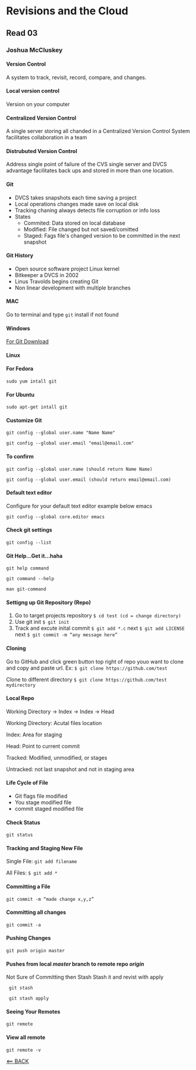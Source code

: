 # Revisions and the Cloud

## Read 03

### Joshua McCluskey

#### Version Control

A system to track, revisit, record, compare, and changes.

#### Local version control

Version on your computer

#### Centralized Version Control

A single server storing all chanded in a Centralized Version Control System facilitates collaboration in a team

#### Distrubuted Version Control

Address single point of failure of the CVS single server and DVCS advantage facilitates back ups and stored in more than one location.

#### Git

- DVCS takes snapshots each time saving a project
- Local operations changes made save on local disk
- Tracking chaning always detects file corruption or info loss
- States
  - Commited: Data stored on local database
  - Modified: File changed but not saved/comitted
  - Staged: Fags file's changed version to be committed in the next snapshot

#### Git History

- Open source software project Linux kernel
- Bitkeeper a DVCS in 2002
- Linus Travolds begins creating Git
- Non linear development with multiple branches

#### MAC

Go to terminal and type `git` install if not found

#### Windows

[For Git Download](http://git-scm.com/download/win)

#### Linux

#### For Fedora

    sudo yum intall git

#### For Ubuntu

    sudo apt-get intall git

#### Customize Git

```
git config --global user.name "Name Name"

git config --global user.email "email@email.com"

```

#### To confirm

```
git config --global user.name (should return Name Name)

git config --global user.email (should return email@email.com)

```

#### Default text editor

Configure for your default text editor example below emacs

    git config --global core.editor emacs

#### Check git settings

    git config --list

#### Git Help...Get it...haha

```
git help command

git command --help

man git-command

```

#### Settigng up Git Repository (Repo)

1. Go to target projects repository `$ cd test (cd = change directory)`
2. Use git init `$ git init`
3. Track and excute inital commit `$ git add *.c` next `$ git add LICENSE` next `$ git commit -m “any message here”`

#### Cloning

Go to GitHub and click green button top right of repo youo want to clone and copy and paste url. Ex: `$ git clone https://github.com/test`

Clone to different directory `$ git clone https://github.com/test mydirectory`

#### Local Repo

Working Directory -> Index -> Index -> Head

Working Directory: Acutal files location

Index: Area for staging

Head: Point to current commit

Tracked: Modified, unmodified, or stages

Untracked: not last snapshot and not in staging area

#### Life Cycle of File

- Git flags file modified
- You stage modified file
- commit staged modified file

#### Check Status

    git status

#### Tracking and Staging New File

Single File: `git add filename`

All Files: `$ git add *`

#### Committing a File

    git commit -m “made change x,y,z”

#### Committing all changes

    git commit -a

#### Pushing Changes

    git push origin master

#### Pushes from local *master* branch to remote repo *origin*

 Not Sure of Committing then Stash
 Stash it and revist with apply

     git stash
     
     git stash apply

#### Seeing Your Remotes

    git remote

#### View all remote

    git remote -v

[<== BACK](reading-notes/README.md)
